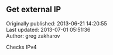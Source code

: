 ## Get external IP  
Originally published: 2013-06-21 14:20:55  
Last updated: 2013-07-01 05:51:36  
Author: greg zakharov  
  
Checks IPv4